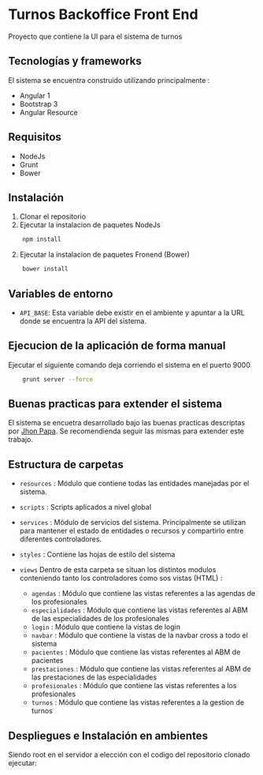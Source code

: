 # Turnos Backoffice Front End

Proyecto que contiene la UI para el sistema de turnos

## Tecnologías y frameworks

El sistema se encuentra construido utilizando principalmente :

* Angular 1
* Bootstrap 3
* Angular Resource

## Requisitos
* NodeJs
* Grunt
* Bower

## Instalación
1. Clonar el repositorio
2. Ejecutar la instalacion de paquetes NodeJs 
```bash
	npm install
```
2. Ejecutar la instalacion de paquetes Fronend (Bower) 
```bash
	bower install
```

## Variables de entorno

* `API_BASE`: Esta variable debe existir en el ambiente y apuntar a la URL donde se encuentra la API del sistema. 

## Ejecucion de la aplicación de forma manual
Ejecutar el siguiente comando deja corriendo el sistema en el puerto 9000

```bash
	grunt server --force
```

## Buenas practicas para extender el sistema
El sistema se encuetra desarrollado bajo las buenas practicas descriptas por [Jhon Papa](https://github.com/johnpapa/angular-styleguide).
Se recomendienda seguir las mismas para extender este trabajo.


## Estructura de carpetas

* `resources`
	: Módulo que contiene todas las entidades manejadas por el sistema.

* `scripts`
	: Scripts aplicados a nivel global

* `services`
	: Módulo de servicios del sistema. Principalmente se utilizan para mantener el estado de entidades o recursos y compartirlo entre diferentes controladores.

* `styles`
	: Contiene las hojas de estilo del sistema

* `views`
Dentro de esta carpeta se situan los distintos modulos conteniendo tanto los controladores como sos vistas (HTML)
	: 
	* `agendas`
		: Módulo que contiene las vistas referentes a las agendas de los profesionales
	* `especialidades`
		: Módulo que contiene las vistas referentes al ABM de las especialidades de los profesionales
	* `login`
		: Módulo que contiene la vistas de login
	* `navbar`
		: Módulo que contiene la vistas de la navbar cross a todo el sistema
	* `pacientes`
		: Módulo que contiene las vistas referentes al ABM de pacientes
	* `prestaciones`
		: Módulo que contiene las vistas referentes al ABM de las prestaciones de las especialidades
	* `profesionales`
		: Módulo que contiene las vistas referentes a los profesionales
	* `turnos`
		: Módulo que contiene las vistas referentes a la gestion de turnos


## Despliegues e Instalación en ambientes
Siendo root en el servidor a elección con el codigo del repositorio clonado ejecutar:


